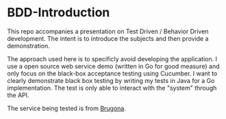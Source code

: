 # BDD-Introduction
This repo accompanies a presentation on Test Driven / Behavior Driven development.  The intent is to introduce the subjects and then provide a demonstration.

The approach used here is to specificly avoid developing the application.  I use a open source web service demo (written in Go for good measure) and only
focus on the black-box acceptance testing using Cucumber.  I want to clearly demonstrate black box testing by writing my tests in Java for a Go implementation.
The test is only able to interact with the "system" through the API.

The service being tested is from [Brugona](https://github.com/brunoga/go-webservice-sample).
